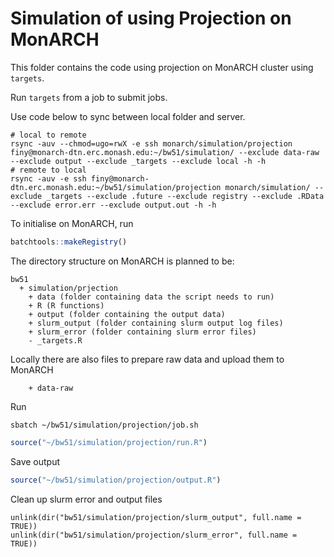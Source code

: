
# Simulation of using Projection on MonARCH

This folder contains the code using projection on MonARCH cluster using `targets`. 

Run `targets` from a job to submit jobs.

Use code below to sync between local folder and server.
```
# local to remote
rsync -auv --chmod=ugo=rwX -e ssh monarch/simulation/projection finy@monarch-dtn.erc.monash.edu:~/bw51/simulation/ --exclude data-raw --exclude output --exclude _targets --exclude local -h -h
# remote to local
rsync -auv -e ssh finy@monarch-dtn.erc.monash.edu:~/bw51/simulation/projection monarch/simulation/ --exclude _targets --exclude .future --exclude registry --exclude .RData --exclude error.err --exclude output.out -h -h
```

To initialise on MonARCH, run

```R
batchtools::makeRegistry()
```

The directory structure on MonARCH is planned to be:

```
bw51
  + simulation/prjection
    + data (folder containing data the script needs to run)
    + R (R functions)
    + output (folder containing the output data)
    + slurm_output (folder containing slurm output log files) 
    + slurm_error (folder containing slurm error files) 
    - _targets.R
```

Locally there are also files to prepare raw data and upload them to MonARCH

```
    + data-raw
```

Run
```
sbatch ~/bw51/simulation/projection/job.sh
```
```R
source("~/bw51/simulation/projection/run.R")
```

Save output
```R
source("~/bw51/simulation/projection/output.R")
```


Clean up slurm error and output files

```
unlink(dir("bw51/simulation/projection/slurm_output", full.name = TRUE))
unlink(dir("bw51/simulation/projection/slurm_error", full.name = TRUE))
```


